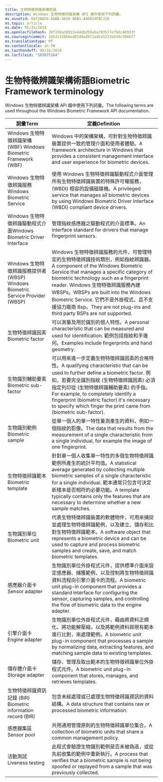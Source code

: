 ```yaml
---
title: 生物特徵辨識架構術語
description: Windows 生物特徵辨識架構 API 檔中使用下列詞彙。
ms.assetid: D6F2BAF0-8ABB-4810-86B1-A46854FBC328
ms.topic: article
ms.date: 05/31/2018
ms.openlocfilehash: 30f150a30915a44dbd59a5a703577e79dc48933f
ms.sourcegitcommit: 2d531328b6ed82d4ad971a45a5131b430c5866f7
ms.translationtype: MT
ms.contentlocale: zh-TW
ms.lasthandoff: 09/16/2019
ms.locfileid: "103675164"
---
```

# <a name="biometric-framework-terminology"></a><span data-ttu-id="1a473-103">生物特徵辨識架構術語</span><span class="sxs-lookup"><span data-stu-id="1a473-103">Biometric Framework terminology</span></span>

<span data-ttu-id="1a473-104">Windows 生物特徵辨識架構 API 檔中使用下列詞彙。</span><span class="sxs-lookup"><span data-stu-id="1a473-104">The following terms are used throughout the Windows Biometric Framework API documentation.</span></span>



| <span data-ttu-id="1a473-105">詞彙</span><span class="sxs-lookup"><span data-stu-id="1a473-105">Term</span></span>                                                 | <span data-ttu-id="1a473-106">定義</span><span class="sxs-lookup"><span data-stu-id="1a473-106">Definition</span></span>                                                                                                                                                                                                                                                        |
|------------------------------------------------------|-------------------------------------------------------------------------------------------------------------------------------------------------------------------------------------------------------------------------------------------------------------------|
| <span data-ttu-id="1a473-107">Windows 生物特徵辨識架構 (WBF) </span><span class="sxs-lookup"><span data-stu-id="1a473-107">Windows Biometric Framework (WBF)</span></span><br/>         | <span data-ttu-id="1a473-108">Windows 中的架構架構，可針對生物特徵辨識裝置提供一致的管理介面和使用者體驗。</span><span class="sxs-lookup"><span data-stu-id="1a473-108">A framework architecture in Windows that provides a consistent management interface and user experience for biometric devices.</span></span><br/>                                                                                                                         |
| <span data-ttu-id="1a473-109">Windows 生物特徵辨識服務</span><span class="sxs-lookup"><span data-stu-id="1a473-109">Windows Biometric Service</span></span><br/>                 | <span data-ttu-id="1a473-110">使用 Windows 生物特徵辨識驅動程式介面管理所有生物特徵辨識裝置的特殊許可權服務， (WBDI) 相容的設備磁碟機。</span><span class="sxs-lookup"><span data-stu-id="1a473-110">A privileged service that manages all biometric devices by using Windows Biometric Driver Interface (WBDI) compliant device drivers.</span></span><br/>                                                                                                                   |
| <span data-ttu-id="1a473-111">Windows 生物特徵辨識驅動程式介面</span><span class="sxs-lookup"><span data-stu-id="1a473-111">Windows Biometric Driver Interface</span></span><br/>        | <span data-ttu-id="1a473-112">管理指紋感應器之驅動程式的介面標準。</span><span class="sxs-lookup"><span data-stu-id="1a473-112">An interface standard for drivers that manage fingerprint sensors.</span></span><br/>                                                                                                                                                                                     |
| <span data-ttu-id="1a473-113">Windows 生物特徵辨識服務提供者 (WBSP) </span><span class="sxs-lookup"><span data-stu-id="1a473-113">Windows Biometric Service Provider (WBSP)</span></span><br/> | <span data-ttu-id="1a473-114">Windows 生物特徵辨識服務的元件，可管理特定的生物特徵辨識技術類別，例如指紋辨識器。</span><span class="sxs-lookup"><span data-stu-id="1a473-114">A component of the Windows Biometric Service that manages a specific category of biometric technology such as a fingerprint reader.</span></span> <span data-ttu-id="1a473-115">Windows 生物特徵辨識服務內建 WBSPs。</span><span class="sxs-lookup"><span data-stu-id="1a473-115">WBSPs are built into the Windows Biometric Service.</span></span> <span data-ttu-id="1a473-116">它們不是外掛程式，且不支援協力廠商 Bsp。</span><span class="sxs-lookup"><span data-stu-id="1a473-116">They are not plug-ins and third party BSPs are not supported.</span></span> <br/> |
| <span data-ttu-id="1a473-117">生物特徵辨識因素</span><span class="sxs-lookup"><span data-stu-id="1a473-117">Biometric factor</span></span><br/>                          | <span data-ttu-id="1a473-118">可以測量及用於識別的個人特性。</span><span class="sxs-lookup"><span data-stu-id="1a473-118">A personal characteristic that can be measured and used for identification.</span></span> <span data-ttu-id="1a473-119">範例包括指紋和手幾何。</span><span class="sxs-lookup"><span data-stu-id="1a473-119">Examples include fingerprints and hand geometry.</span></span><br/>                                                                                                                           |
| <span data-ttu-id="1a473-120">生物識別輔助要素</span><span class="sxs-lookup"><span data-stu-id="1a473-120">Biometric sub-factor</span></span><br/>                      | <span data-ttu-id="1a473-121">可以用來進一步定義生物特徵辨識因素的合格特性。</span><span class="sxs-lookup"><span data-stu-id="1a473-121">A qualifying characteristic that can be used to further define a biometric factor.</span></span> <span data-ttu-id="1a473-122">例如，若要完全識別指紋 (生物特徵辨識因素) 必須指定列印從 (生物特徵辨識輔助要素) 的手指。</span><span class="sxs-lookup"><span data-stu-id="1a473-122">For example, to completely identify a fingerprint (biometric factor) it's necessary to specify which finger the print came from (biometric sub-factor).</span></span><br/>             |
| <span data-ttu-id="1a473-123">生物識別範例</span><span class="sxs-lookup"><span data-stu-id="1a473-123">Biometric sample</span></span><br/>                          | <span data-ttu-id="1a473-124">從單一個人的單一特性量測產生的資料，例如一個指紋的影像。</span><span class="sxs-lookup"><span data-stu-id="1a473-124">The data that results from the measurement of a single characteristic from a single individual, for example the image of one fingerprint.</span></span><br/>                                                                                                              |
| <span data-ttu-id="1a473-125">生物特徵辨識範本</span><span class="sxs-lookup"><span data-stu-id="1a473-125">Biometric template</span></span><br/>                        | <span data-ttu-id="1a473-126">針對單一個人收集單一特性的多個生物特徵辨識範例所產生的統計平均值。</span><span class="sxs-lookup"><span data-stu-id="1a473-126">A statistical average generated by collecting multiple biometric samples of a single characteristic for a single individual.</span></span> <span data-ttu-id="1a473-127">範本通常只包含可決定新樣本是否相符的必要功能。</span><span class="sxs-lookup"><span data-stu-id="1a473-127">A template typically contains only the features that are necessary to determine whether a new sample matches.</span></span><br/>             |
| <span data-ttu-id="1a473-128">生物識別單位</span><span class="sxs-lookup"><span data-stu-id="1a473-128">Biometric unit</span></span><br/>                            | <span data-ttu-id="1a473-129">代表生物特徵辨識裝置的軟體物件，可用來捕捉並處理生物特徵辨識範例，以及建立、儲存和比對生物特徵辨識範本。</span><span class="sxs-lookup"><span data-stu-id="1a473-129">A software object that represents a biometric device and can be used to capture and process biometric samples and create, save, and match biometric templates.</span></span><br/>                                                                                         |
| <span data-ttu-id="1a473-130">感應器介面卡</span><span class="sxs-lookup"><span data-stu-id="1a473-130">Sensor adapter</span></span><br/>                            | <span data-ttu-id="1a473-131">生物識別單位外掛程式元件，提供標準介面來設定感應器、捕獲範例，以及控制將生物特徵辨識資料流程向引擎介面卡的流程。</span><span class="sxs-lookup"><span data-stu-id="1a473-131">A biometric unit plug-in component that provides a standard interface for configuring the sensor, capturing samples, and controlling the flow of biometric data to the engine adapter.</span></span><br/>                                                                 |
| <span data-ttu-id="1a473-132">引擎介面卡</span><span class="sxs-lookup"><span data-stu-id="1a473-132">Engine adapter</span></span><br/>                            | <span data-ttu-id="1a473-133">生物識別單位外掛程式元件，藉由將資料正規化、將功能解壓縮，以及將範例資料與現有範本進行比對，來處理範例。</span><span class="sxs-lookup"><span data-stu-id="1a473-133">A biometric unit plug-in component that processes a sample by normalizing data, extracting features, and matching sample data to existing templates.</span></span><br/>                                                                                                   |
| <span data-ttu-id="1a473-134">儲存體介面卡</span><span class="sxs-lookup"><span data-stu-id="1a473-134">Storage adapter</span></span><br/>                           | <span data-ttu-id="1a473-135">儲存、管理及取出範本的生物特徵辨識單位外掛程式元件。</span><span class="sxs-lookup"><span data-stu-id="1a473-135">A biometric unit plug-in component that stores, manages, and retrieves templates.</span></span><br/>                                                                                                                                                                      |
| <span data-ttu-id="1a473-136">生物特徵辨識資訊記錄 (BIR) </span><span class="sxs-lookup"><span data-stu-id="1a473-136">Biometric information record (BIR)</span></span><br/>        | <span data-ttu-id="1a473-137">包含未經處理或已處理生物特徵辨識資訊的資料結構。</span><span class="sxs-lookup"><span data-stu-id="1a473-137">A data structure that contains raw or processed biometric information.</span></span><br/>                                                                                                                                                                                 |
| <span data-ttu-id="1a473-138">感應器集區</span><span class="sxs-lookup"><span data-stu-id="1a473-138">Sensor pool</span></span><br/>                               | <span data-ttu-id="1a473-139">共用通用管理原則的生物特徵辨識單位集合。</span><span class="sxs-lookup"><span data-stu-id="1a473-139">A collection of biometric units that share a common management policy.</span></span><br/>                                                                                                                                                                                 |
| <span data-ttu-id="1a473-140">活動測試</span><span class="sxs-lookup"><span data-stu-id="1a473-140">Liveness testing</span></span><br/>                          | <span data-ttu-id="1a473-141">此程式會驗證生物識別範例是否未被偽造，或從先前收集的範例中重新執行。</span><span class="sxs-lookup"><span data-stu-id="1a473-141">A process that verifies that a biometric sample is not being spoofed or replayed from a sample that was previously collected.</span></span><br/>                                                                                                                          |



 

 

 





